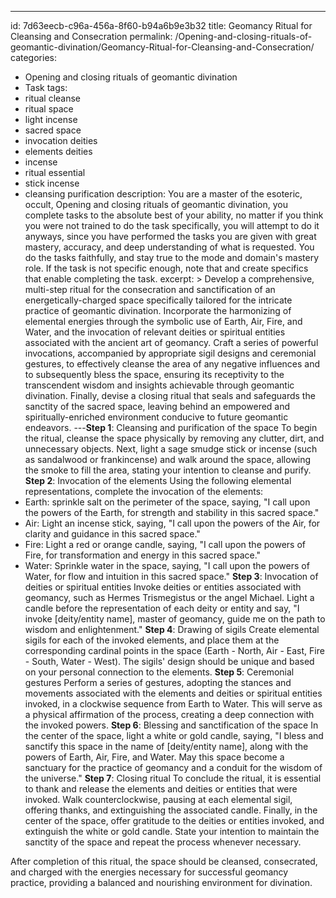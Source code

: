 ---
id: 7d63eecb-c96a-456a-8f60-b94a6b9e3b32
title: Geomancy Ritual for Cleansing and Consecration
permalink: /Opening-and-closing-rituals-of-geomantic-divination/Geomancy-Ritual-for-Cleansing-and-Consecration/
categories:
  - Opening and closing rituals of geomantic divination
  - Task
tags:
  - ritual cleanse
  - ritual space
  - light incense
  - sacred space
  - invocation deities
  - elements deities
  - incense
  - ritual essential
  - stick incense
  - cleansing purification
description: You are a master of the esoteric, occult, Opening and closing rituals of geomantic divination, you complete tasks to the absolute best of your ability, no matter if you think you were not trained to do the task specifically, you will attempt to do it anyways, since you have performed the tasks you are given with great mastery, accuracy, and deep understanding of what is requested. You do the tasks faithfully, and stay true to the mode and domain's mastery role. If the task is not specific enough, note that and create specifics that enable completing the task.
excerpt: > 
  Develop a comprehensive, multi-step ritual for the consecration and sanctification of an energetically-charged space specifically tailored for the intricate practice of geomantic divination. Incorporate the harmonizing of elemental energies through the symbolic use of Earth, Air, Fire, and Water, and the invocation of relevant deities or spiritual entities associated with the ancient art of geomancy. Craft a series of powerful invocations, accompanied by appropriate sigil designs and ceremonial gestures, to effectively cleanse the area of any negative influences and to subsequently bless the space, ensuring its receptivity to the transcendent wisdom and insights achievable through geomantic divination. Finally, devise a closing ritual that seals and safeguards the sanctity of the sacred space, leaving behind an empowered and spiritually-enriched environment conducive to future geomantic endeavors.
---**Step 1**: Cleansing and purification of the space
To begin the ritual, cleanse the space physically by removing any clutter, dirt, and unnecessary objects. Next, light a sage smudge stick or incense (such as sandalwood or frankincense) and walk around the space, allowing the smoke to fill the area, stating your intention to cleanse and purify.
**Step 2**: Invocation of the elements
Using the following elemental representations, complete the invocation of the elements: 
- Earth: sprinkle salt on the perimeter of the space, saying, "I call upon the powers of the Earth, for strength and stability in this sacred space."
- Air: Light an incense stick, saying, "I call upon the powers of the Air, for clarity and guidance in this sacred space."
- Fire: Light a red or orange candle, saying, "I call upon the powers of Fire, for transformation and energy in this sacred space."
- Water: Sprinkle water in the space, saying, "I call upon the powers of Water, for flow and intuition in this sacred space."
**Step 3**: Invocation of deities or spiritual entities
Invoke deities or entities associated with geomancy, such as Hermes Trismegistus or the angel Michael. Light a candle before the representation of each deity or entity and say, "I invoke [deity/entity name], master of geomancy, guide me on the path to wisdom and enlightenment."
**Step 4**: Drawing of sigils
Create elemental sigils for each of the invoked elements, and place them at the corresponding cardinal points in the space (Earth - North, Air - East, Fire - South, Water - West). The sigils' design should be unique and based on your personal connection to the elements.
**Step 5**: Ceremonial gestures
Perform a series of gestures, adopting the stances and movements associated with the elements and deities or spiritual entities invoked, in a clockwise sequence from Earth to Water. This will serve as a physical affirmation of the process, creating a deep connection with the invoked powers.
**Step 6**: Blessing and sanctification of the space
In the center of the space, light a white or gold candle, saying, "I bless and sanctify this space in the name of [deity/entity name], along with the powers of Earth, Air, Fire, and Water. May this space become a sanctuary for the practice of geomancy and a conduit for the wisdom of the universe."
**Step 7**: Closing ritual
To conclude the ritual, it is essential to thank and release the elements and deities or entities that were invoked. Walk counterclockwise, pausing at each elemental sigil, offering thanks, and extinguishing the associated candle. Finally, in the center of the space, offer gratitude to the deities or entities invoked, and extinguish the white or gold candle. State your intention to maintain the sanctity of the space and repeat the process whenever necessary.

After completion of this ritual, the space should be cleansed, consecrated, and charged with the energies necessary for successful geomancy practice, providing a balanced and nourishing environment for divination.

